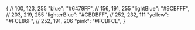 {
	// 100, 123, 255
	"blue": "#6479FF",
	// 156, 191, 255
	"lightBlue": "#9CBFFF",
	// 203, 219, 255
	"lighterBlue": "#CBDBFF",
	// 252, 232, 111
	"yellow": "#FCE86F",
	// 252, 191, 206
	"pink": "#FCBFCE",
}
